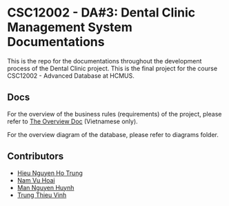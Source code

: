 # CSC12002 - DA#3: Dental Clinic Management System Documentations

This is the repo for the documentations throughout the development process of the Dental Clinic project. This is the final project for the course CSC12002 - Advanced Database at HCMUS.

## Docs

For the overview of the business rules (requirements) of the project, please refer to [The Overview Doc](docs/da3-overview.md) (Vietnamese only).

For the  overview diagram of the database, please refer to diagrams folder.

## Contributors

- [Hieu Nguyen Ho Trung](https://github.com/nhthieu)
- [Nam Vu Hoai](https://github.com/namhoai1109)
- [Man Nguyen Huynh](https://github.com/nhman2002)
- [Trung Thieu Vinh](https://github.com/tvtrungg)
